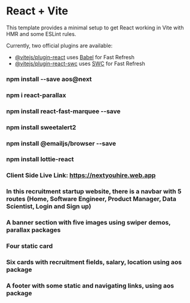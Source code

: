 # React + Vite

This template provides a minimal setup to get React working in Vite with HMR and some ESLint rules.

Currently, two official plugins are available:

- [@vitejs/plugin-react](https://github.com/vitejs/vite-plugin-react/blob/main/packages/plugin-react/README.md) uses [Babel](https://babeljs.io/) for Fast Refresh
- [@vitejs/plugin-react-swc](https://github.com/vitejs/vite-plugin-react-swc) uses [SWC](https://swc.rs/) for Fast Refresh

### npm install --save aos@next
### npm i react-parallax
### npm install react-fast-marquee --save
### npm install sweetalert2
### npm install @emailjs/browser --save
### npm install lottie-react

### Client Side Live Link: https://nextyouhire.web.app

### In this recruitment startup website, there is a navbar with 5 routes (Home, Software Engineer, Product Manager, Data Scientist, Login and Sign up)
### A banner section with five images using swiper demos, parallax packages
### Four static card

### Six cards with recruitment fields, salary, location using aos package

### A footer with some static and navigating links, using aos package
